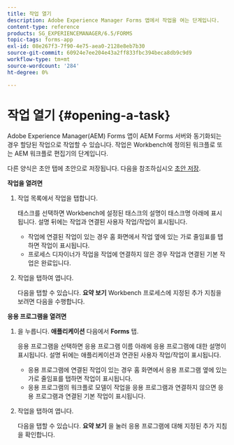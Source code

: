 ```yaml
---
title: 작업 열기
description: Adobe Experience Manager Forms 앱에서 작업을 여는 단계입니다.
content-type: reference
products: SG_EXPERIENCEMANAGER/6.5/FORMS
topic-tags: forms-app
exl-id: 08e267f3-7f90-4e75-aea0-2128e8eb7b30
source-git-commit: 60924e7ee204e43a2ff833fbc394beca8db9c9d9
workflow-type: tm+mt
source-wordcount: '284'
ht-degree: 0%

---
```


# 작업 열기 {#opening-a-task}

Adobe Experience Manager(AEM) Forms 앱이 AEM Forms 서버와 동기화되는 경우 할당된 작업으로 작업할 수 있습니다. 작업은 Workbench에 정의된 워크플로 또는 AEM 워크플로 편집기의 단계입니다.

다른 양식은 초안 탭에 초안으로 저장됩니다. 다음을 참조하십시오 [초안 저장](/help/forms/using/save-as-draft.md).

**작업을 열려면**

1. 작업 목록에서 작업을 탭합니다.

   태스크를 선택하면 Workbench에 설정된 태스크의 설명이 태스크명 아래에 표시됩니다. 설명 뒤에는 작업과 연결된 사용자 작업/작업이 표시됩니다.

   * 작업에 연결된 작업이 있는 경우 홈 화면에서 작업 옆에 있는 가로 줄임표를 탭하면 작업이 표시됩니다.
   * 프로세스 디자이너가 작업을 작업에 연결하지 않은 경우 작업과 연결된 기본 작업은 완료입니다.

1. 작업을 탭하여 엽니다.

   다음을 탭할 수 있습니다. **요약 보기** Workbench 프로세스에 지정된 추가 지침을 보려면 다음을 수행합니다.

**응용 프로그램을 열려면**

1. 을 누릅니다. **애플리케이션** 다음에서 **Forms** 탭.

   응용 프로그램을 선택하면 응용 프로그램 이름 아래에 응용 프로그램에 대한 설명이 표시됩니다. 설명 뒤에는 애플리케이션과 연관된 사용자 작업/작업이 표시됩니다.

   * 응용 프로그램에 연결된 작업이 있는 경우 홈 화면에서 응용 프로그램 옆에 있는 가로 줄임표를 탭하면 작업이 표시됩니다.
   * 응용 프로그램의 워크플로 모델이 작업을 응용 프로그램과 연결하지 않으면 응용 프로그램과 연결된 기본 작업이 표시됩니다.

1. 작업을 탭하여 엽니다.

   다음을 탭할 수 있습니다. **요약 보기** 을 눌러 응용 프로그램에 대해 지정된 추가 지침을 확인합니다.

